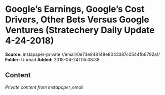 # Google’s Earnings, Google’s Cost Drivers, Other Bets Versus Google Ventures (Stratechery Daily Update 4-24-2018)

**Source:** instapaper-private://email/0e73e948148e8043387c0544fb6792a1/
**Folder:** Unread
**Added:** 2018-04-24T05:08:38




## Content
*Private content from instapaper_email*
